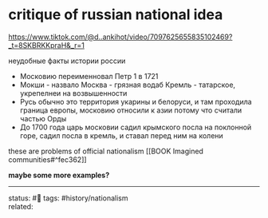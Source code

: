 # critique of russian national idea
https://www.tiktok.com/@d..ankihot/video/7097625655835102469?_t=8SKBRKKpraH&_r=1

неудобные факты истории россии
 - Московию переименновал Петр 1 в 1721
 - Мокши - назвало Москва - грязная водаб Кремль - татарское, укрепелнеи на возвышенности
 - Русь обычно это территория укарины и белоруси, и там проходила граница европы, московию относили к азии потому что считали частью Орды
 - До 1700 года царь московии садил крымского посла на поклонной горе, садил посла в кремль, и ставал перед ним на колени
 
these are problems of official nationalism [[BOOK Imagined communities#^fec362]]

**maybe some more examples?**

---
status: #🌱
tags: #history/nationalism  
related: 